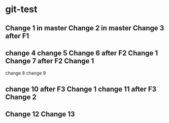 # git-test
Change 1 in master
Change 2 in master
Change 3 after F1  
-----
change 4
change 5
Change 6 after F2 Change 1
Change 7 after F2 Change 1
-----
change 8
change 9

change 10 after F3 Change 1
change 11 after F3 Change 2
-----
Change 12
Change 13
-----